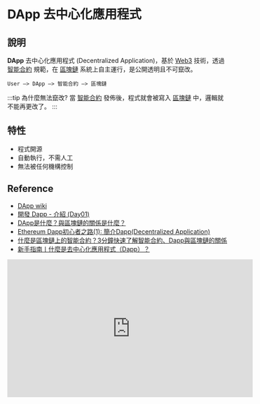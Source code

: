 # DApp 去中心化應用程式

## 說明
**DApp** 去中心化應用程式 (Decentralized Application)，基於 [Web3] 技術，透過 [智能合約] 規範，在 [區塊鏈] 系統上自主運行，是公開透明且不可竄改。

```
User —> DApp —> 智能合約 —> 區塊鏈
```

:::tip 為什麼無法竄改?
當 [智能合約] 發佈後，程式就會被寫入 [區塊鏈] 中，邏輯就不能再更改了。
:::

## 特性
- 程式開源
- 自動執行，不需人工
- 無法被任何機構控制

## Reference
[Web3]: /Web3/web3
[智能合約]: /Web3/smart-contract
[區塊鏈]: /Web3/blockchain
- [DApp wiki](https://zh.wikipedia.org/zh-tw/%E5%88%86%E6%95%A3%E5%BC%8F%E6%87%89%E7%94%A8%E7%A8%8B%E5%BC%8F)
- [開發 Dapp - 介紹 (Day01)](https://ithelp.ithome.com.tw/articles/10201870)
- [DApp是什麼？與區塊鏈的關係是什麼？](https://cryptowesearch.com/blog/all/dapp-intro)
- [Ethereum Dapp初心者之路(1): 簡介Dapp(Decentralized Application)](https://ksin751119.medium.com/ethereum-dapp%E5%88%9D%E5%BF%83%E8%80%85%E4%B9%8B%E8%B7%AF-1-%E7%B0%A1%E4%BB%8Bdapp-decentralized-application-cf12ce581f90)
- [什麼是區塊鏈上的智能合約？3分鐘快速了解智能合約、Dapp與區塊鏈的關係](https://tw.mitrade.com/crypto/invest-in-cryptocurrency/smart-contract)
- [新手指南丨什麼是去中心化應用程式（Dapp）？](https://www.btcc.com/zh-TW/academy/crypto-basics/what-is-dapp)
<iframe width="560" height="315" src="https://www.youtube.com/embed/oPIupbsVimc" title="YouTube video player" frameborder="0" allow="accelerometer; autoplay; clipboard-write; encrypted-media; gyroscope; picture-in-picture" allowfullscreen></iframe>